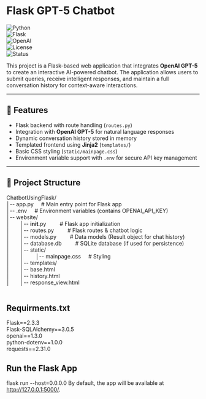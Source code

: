 # Flask GPT-5 Chatbot  
![Python](https://img.shields.io/badge/python-3.9%2B-blue.svg)  
![Flask](https://img.shields.io/badge/flask-2.0+-black.svg)  
![OpenAI](https://img.shields.io/badge/OpenAI-GPT--5-412991.svg)  
![License](https://img.shields.io/badge/license-MIT-green.svg)  
![Status](https://img.shields.io/badge/status-active-success.svg)  

This project is a Flask-based web application that integrates **OpenAI GPT-5** to create an interactive AI-powered chatbot. The application allows users to submit queries, receive intelligent responses, and maintain a full conversation history for context-aware interactions.  

---

## 🚀 Features  
- Flask backend with route handling (`routes.py`)  
- Integration with **OpenAI GPT-5** for natural language responses  
- Dynamic conversation history stored in memory  
- Templated frontend using **Jinja2** (`templates/`)  
- Basic CSS styling (`static/mainpage.css`)  
- Environment variable support with `.env` for secure API key management  

---

## 📂 Project Structure  
ChatbotUsingFlask/  <br>
│-- app.py      &nbsp;&nbsp;&nbsp;           # Main entry point for Flask app   <br>
│-- .env        &nbsp;&nbsp;&nbsp;           # Environment variables (contains OPENAI_API_KEY)   <br>
│-- website/   <br>
│&nbsp;&nbsp;&nbsp;&nbsp;&nbsp;&nbsp;    │-- __init__.py &nbsp;&nbsp;&nbsp;  &nbsp;&nbsp;&nbsp;       # Flask app initialization   <br>
│&nbsp;&nbsp;&nbsp;&nbsp;&nbsp;&nbsp;    │-- routes.py    &nbsp;&nbsp;&nbsp; &nbsp;&nbsp;&nbsp;      # Flask routes & chatbot logic   <br>
│&nbsp;&nbsp;&nbsp;&nbsp;&nbsp;&nbsp;    │-- models.py    &nbsp;&nbsp;&nbsp; &nbsp;&nbsp;&nbsp;       # Data models (Result object for chat history)   <br>
│&nbsp;&nbsp;&nbsp;&nbsp;&nbsp;&nbsp;    │-- database.db   &nbsp;&nbsp;&nbsp; &nbsp;&nbsp;&nbsp;      # SQLite database (if used for persistence)   <br>
│&nbsp;&nbsp;&nbsp;&nbsp;&nbsp;&nbsp;    │-- static/   <br>
│&nbsp;&nbsp;&nbsp;&nbsp;&nbsp;&nbsp;    │ &nbsp;&nbsp;&nbsp;&nbsp;&nbsp;&nbsp;    │-- mainpage.css  &nbsp;&nbsp;&nbsp;   # Styling   <br>
│&nbsp;&nbsp;&nbsp;&nbsp;&nbsp;&nbsp;    │-- templates/   <br>
│&nbsp;&nbsp;&nbsp;&nbsp;&nbsp;&nbsp;        │-- base.html   <br>
│&nbsp;&nbsp;&nbsp;&nbsp;&nbsp;&nbsp;        │-- history.html   <br>
│&nbsp;&nbsp;&nbsp;&nbsp;&nbsp;&nbsp;        │-- response_view.html   <br>
<br>

## Requirments.txt
Flask==2.3.3    <br>
Flask-SQLAlchemy==3.0.5   <br>
openai==1.3.0   <br>
python-dotenv==1.0.0   <br>
requests==2.31.0   <br>

## Run the Flask App
flask run --host=0.0.0.0
By default, the app will be available at http://127.0.0.1:5000/.
